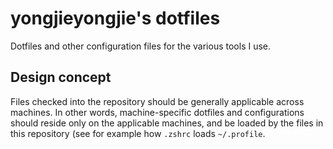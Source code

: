 # yongjieyongjie's dotfiles

Dotfiles and other configuration files for the various tools I use.

## Design concept

Files checked into the repository should be generally applicable
across machines. In other words, machine-specific dotfiles and
configurations should reside only on the applicable machines, and be
loaded by the files in this repository (see for example how  `.zshrc`
loads `~/.profile`.
